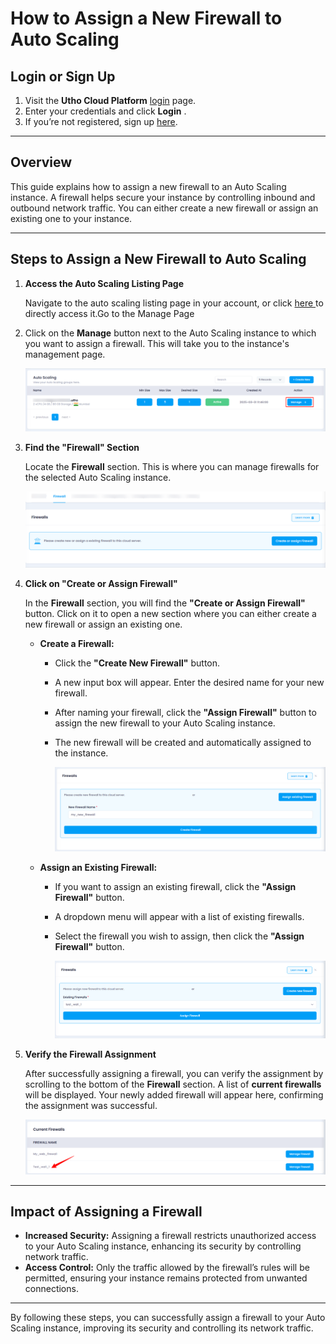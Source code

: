 # **How to Assign a New Firewall to Auto Scaling**

## **Login or Sign Up**

1. Visit the **Utho Cloud Platform** [login](https://console.utho.com/login) page.
2. Enter your credentials and click  **Login** .
3. If you’re not registered, sign up [here](https://console.utho.com/signup).

---

## **Overview**

This guide explains how to assign a new firewall to an Auto Scaling instance. A firewall helps secure your instance by controlling inbound and outbound network traffic. You can either create a new firewall or assign an existing one to your instance.

---

## **Steps to Assign a New Firewall to Auto Scaling**

1. **Access the Auto Scaling Listing Page**

   Navigate to the auto scaling listing page in your account, or click [here ](https://console.utho.com/auto-scaling "Auto Scaling Listing Page")to directly access it.Go to the Manage Page
2. Click on the **Manage** button next to the Auto Scaling instance to which you want to assign a firewall. This will take you to the instance's management page.

   ![1743746013720](image/index/1743746013720.png)
3. **Find the "Firewall" Section**

   Locate the **Firewall** section. This is where you can manage firewalls for the selected Auto Scaling instance.

   ![1743746067415](image/index/1743746067415.png)
4. **Click on "Create or Assign Firewall"**

   In the **Firewall** section, you will find the **"Create or Assign Firewall"** button. Click on it to open a new section where you can either create a new firewall or assign an existing one.

   * **Create a Firewall:**
     * Click the **"Create New Firewall"** button.
     * A new input box will appear. Enter the desired name for your new firewall.
     * After naming your firewall, click the **"Assign Firewall"** button to assign the new firewall to your Auto Scaling instance.
     * The new firewall will be created and automatically assigned to the instance.

       ![1743746336535](image/index/1743746336535.png)
   * **Assign an Existing Firewall:**
     * If you want to assign an existing firewall, click the **"Assign Firewall"** button.
     * A dropdown menu will appear with a list of existing firewalls.
     * Select the firewall you wish to assign, then click the **"Assign Firewall"** button.

       ![1743746365508](image/index/1743746365508.png)
5. **Verify the Firewall Assignment**

   After successfully assigning a firewall, you can verify the assignment by scrolling to the bottom of the **Firewall** section. A list of **current firewalls** will be displayed. Your newly added firewall will appear here, confirming the assignment was successful.

   ![1743746420341](image/index/1743746420341.png)

---

## **Impact of Assigning a Firewall**

* **Increased Security:** Assigning a firewall restricts unauthorized access to your Auto Scaling instance, enhancing its security by controlling network traffic.
* **Access Control:** Only the traffic allowed by the firewall’s rules will be permitted, ensuring your instance remains protected from unwanted connections.

---

By following these steps, you can successfully assign a firewall to your Auto Scaling instance, improving its security and controlling its network traffic.
